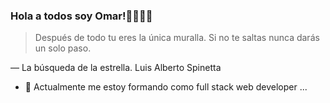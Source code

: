 ### Hola a todos soy Omar!👋🧉🇦🇷

> Después de todo tu eres la única muralla. Si no te saltas nunca darás un solo paso.

— La búsqueda de la estrella. Luis Alberto Spinetta



- 🌱 Actualmente me estoy formando como full stack web developer ...

<!--
**omarmgrassi/omarmgrassi** is a ✨ _special_ ✨ repository because its `README.md` (this file) appears on your GitHub profile.

Here are some ideas to get you started:

- 🔭 I’m currently working on ...
- 🌱 I’m currently learning ...
- 👯 I’m looking to collaborate on ...
- 🤔 I’m looking for help with ...
- 💬 Ask me about ...
- 📫 How to reach me: ...
- 😄 Pronouns: ...
- ⚡ Fun fact: ...
-->
